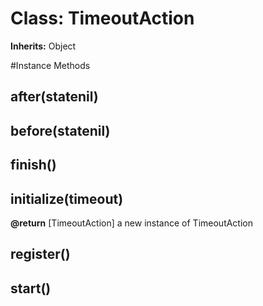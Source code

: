 # Class: TimeoutAction
**Inherits:** Object
    




#Instance Methods
## after(statenil) [](#method-i-after)

## before(statenil) [](#method-i-before)

## finish() [](#method-i-finish)

## initialize(timeout) [](#method-i-initialize)

**@return** [TimeoutAction] a new instance of TimeoutAction

## register() [](#method-i-register)

## start() [](#method-i-start)

